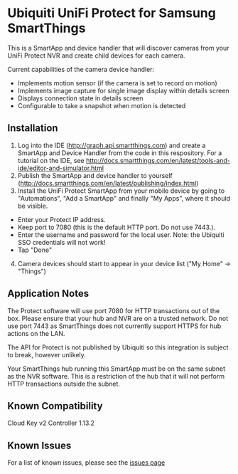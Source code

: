 # Ubiquiti UniFi Protect for Samsung SmartThings
This is a SmartApp and device handler that will discover cameras from your UniFi Protect NVR and create child devices for each camera.

Current capabilities of the camera device handler:
  * Implements motion sensor (if the camera is set to record on motion)
  * Implements image capture for single image display within details screen
  * Displays connection state in details screen 
  * Configurable to take a snapshot when motion is detected
  
  
## Installation
1. Log into the IDE (http://graph.api.smartthings.com) and create a SmartApp and Device Handler from the code in this respository.  For a tutorial on the IDE, see http://docs.smartthings.com/en/latest/tools-and-ide/editor-and-simulator.html 
2.  Publish the SmartApp and device handler to yourself (http://docs.smartthings.com/en/latest/publishing/index.html)
3.  Install the UniFi Protect SmartApp from your mobile device by going to "Automations", "Add a SmartApp" and finally "My Apps", where it should be visible.
  * Enter your Protect IP address.
  * Keep port to 7080 (this is the default HTTP port.  Do not use 7443.).
  * Enter the username and password for the local user. Note: the Ubiquiti SSO credentials will not work!
  * Tap "Done"
4.  Camera devices should start to appear in your device list ("My Home" -> "Things")

## Application Notes
The Protect software will use port 7080 for HTTP transactions out of the box.  Please ensure that your hub and NVR are on a trusted network.  Do not use port 7443 as SmartThings does not currently support HTTPS for hub actions on the LAN.

The API for Protect is not published by Ubiquiti so this integration is subject to break, however unlikely.  

Your SmartThings hub running this SmartApp must be on the same subnet as the NVR software.  This is a restriction of the hub that it will not perform HTTP transactions outside the subnet.

## Known Compatibility
Cloud Key v2 Controller 1.13.2

## Known Issues
For a list of known issues, please see the [issues page](https://github.com/project802/smartthings/issues "GitHub issues page")
